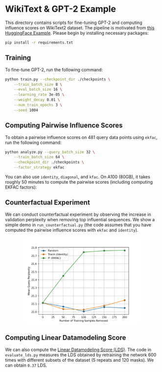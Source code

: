 # WikiText & GPT-2 Example

This directory contains scripts for fine-tuning GPT-2 and computing influence scores on WikiText2 dataset. The pipeline is motivated from 
[this HuggingFace Example](https://github.com/huggingface/transformers/tree/main/examples/pytorch/language-modeling). Please begin by installing necessary packages:
```bash
pip install -r requirements.txt
```

## Training

To fine-tune GPT-2, run the following command:

```bash
python train.py --checkpoint_dir ./checkpoints \
    --train_batch_size 8 \
    --eval_batch_size 16 \
    --learning_rate 3e-05 \
    --weight_decay 0.01 \
    --num_train_epochs 3 \
    --seed 1004
```

## Computing Pairwise Influence Scores

To obtain a pairwise influence scores on 481 query data points using `ekfac`, run the following command:

```bash
python analyze.py --query_batch_size 32 \
    --train_batch_size 64 \
    --checkpoint_dir ./checkpoints \
    --factor_strategy ekfac
```

You can also use `identity`, `diagonal`, and `kfac`. On A100 (80GB), it takes roughly 50 minutes to compute the 
pairwise scores (including computing EKFAC factors):


## Counterfactual Experiment

We can conduct counterfactual experiment by observing the increase in validation perplexity when removing top influential sequences.
We show a simple demo in `run_counterfactual.py` (the code assumes that you have computed the pairwise influence scores with `ekfac` and `identity`).
<p align="center">
<a href="#"><img width="380" img src="figure/counterfactual.png" alt="Counterfactual"/></a>
</p>



## Computing Linear Datamodeling Score

We can also compute the [Linear Datamodeling Score (LDS)](https://arxiv.org/abs/2303.14186). The code in `evaluate_lds.py` measures the LDS obtained by 
retraining the network 600 times with different subsets of the dataset (5 repeats and 120 masks). We can obtain `0.37` LDS.